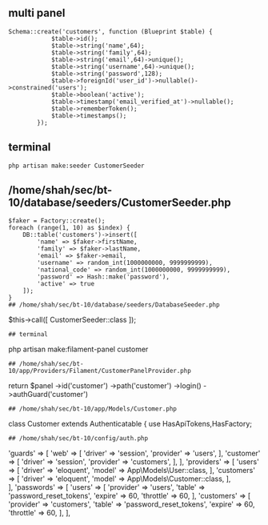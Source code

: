 ## multi panel

```
Schema::create('customers', function (Blueprint $table) {
            $table->id();
            $table->string('name',64);
            $table->string('family',64);          
            $table->string('email',64)->unique();
            $table->string('username',64)->unique();
            $table->string('password',128);         
            $table->foreignId('user_id')->nullable()->constrained('users');     
            $table->boolean('active');
            $table->timestamp('email_verified_at')->nullable();
            $table->rememberToken();
            $table->timestamps();
        });
```
## 
## terminal
```
php artisan make:seeder CustomerSeeder
```
## /home/shah/sec/bt-10/database/seeders/CustomerSeeder.php
```
$faker = Factory::create();
foreach (range(1, 10) as $index) {
    DB::table('customers')->insert([
        'name' => $faker->firstName,
        'family' => $faker->lastName,
        'email' => $faker->email,
        'username' => random_int(1000000000, 9999999999),
        'national_code' => random_int(1000000000, 9999999999),
        'password' => Hash::make('password'),
        'active' => true
    ]);
}
## /home/shah/sec/bt-10/database/seeders/DatabaseSeeder.php
```
$this->call([
    CustomerSeeder::class
]);
```
## terminal
```
php artisan make:filament-panel customer
```
## /home/shah/sec/bt-10/app/Providers/Filament/CustomerPanelProvider.php
```
   return $panel
            ->id('customer')
            ->path('customer')
            ->login()
            ->authGuard('customer')
```
## /home/shah/sec/bt-10/app/Models/Customer.php
```
class Customer extends Authenticatable
{
    use HasApiTokens,HasFactory;
```
## /home/shah/sec/bt-10/config/auth.php
```
'guards' => [
    'web' => [
        'driver' => 'session',
        'provider' => 'users',
    ],
    'customer' => [
        'driver' => 'session',
        'provider' => 'customers',
    ],
],
'providers' => [
    'users' => [
        'driver' => 'eloquent',
        'model' => App\Models\User::class,
    ],
    'customers' => [
        'driver' => 'eloquent',
        'model' => App\Models\Customer::class,
    ],       
],
'passwords' => [
    'users' => [
        'provider' => 'users',
        'table' => 'password_reset_tokens',
        'expire' => 60,
        'throttle' => 60,
    ],
    'customers' => [
        'provider' => 'customers',
        'table' => 'password_reset_tokens',
        'expire' => 60,
        'throttle' => 60,
    ],
],
```
